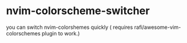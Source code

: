 # nvim-colorscheme-switcher
you can switch nvim-colorshemes quickly ( requires rafi/awesome-vim-colorschemes plugin to work.)
